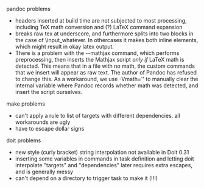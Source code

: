 pandoc problems
- headers inserted at build time are not subjected to most processing, including TeX math conversion and (?) LaTeX command expansion
- breaks raw tex at underscore, and furthermore splits into two blocks in the case of \input_whatever. In othercases it makes both inline elements, which might result in okay latex output.
- There is a problem with the --mathjax command, which performs preprocessing, then inserts the Mathjax script *only if* LaTeX math is detected. This means that in a file with no math, the custom commands that we insert will appear as raw text. The author of Pandoc has refused to change this. As a workaround, we use -Vmath='' to manually clear the internal variable where Pandoc records whether math was detected, and insert the script ourselves.

make problems
- can't apply a rule to list of targets with different dependencies. all workarounds are ugly
- have to escape dollar signs

doit problems
- new style (curly bracket) string interpolation not available in Doit 0.31
- inserting some variables in commands in task definition and letting doit interpolate "targets" and "dependencies" later requires extra escapes, and is generally messy
- can't depend on a directory to trigger task to make it (!!!)
